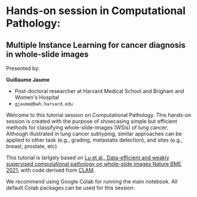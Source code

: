 # Hands-on session in Computational Pathology:
## Multiple Instance Learning for cancer diagnosis in whole-slide images

Presented by:

**Guillaume Jaume**

- Post-doctoral researcher at Harvard Medical School and Brigham and Women's Hospital 
- `gjaume@bwh.harvard.edu`

Welcome to this tutorial session on Computational Pathology. This hands-on session is created with the purpose of showcasing simple but efficient methods for classifying whole-slide-images (WSIs) of lung cancer. Although illustrated in lung cancer subtyping, similar approaches can be applied to other task (e.g., grading, metastatis detection), and sites (e.g., breast, prostate, etc).

This tutorial is larlgely based on [Lu et al., Data-efficient and weakly supervised computational pathology on whole-slide images  Nature BME 2021](https://www.nature.com/articles/s41551-020-00682-w), with code derived from [CLAM](https://github.com/mahmoodlab/CLAM). 

We recommend using Google Colab for running the main notebook. All default Colab packages can be used for this session. 
